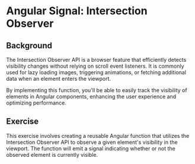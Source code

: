 # Angular Signal: Intersection Observer

## Background

The Intersection Observer API is a browser feature that efficiently detects visibility changes without relying on scroll event listeners. It is commonly used for lazy loading images, triggering animations, or fetching additional data when an element enters the viewport.

By implementing this function, you'll be able to easily track the visibility of elements in Angular components, enhancing the user experience and optimizing performance.
## Exercise

This exercise involves creating a reusable Angular function that utilizes the Intersection Observer API to observe a given element's visibility in the viewport. The function will emit a signal indicating whether or not the observed element is currently visible.
